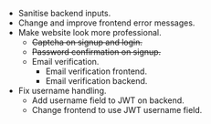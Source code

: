 * Sanitise backend inputs.
* Change and improve frontend error messages.
* Make website look more professional.
    * ~~Captcha on signup and login.~~
    * ~~Password confirmation on signup.~~
    * Email verification.
        * Email verification frontend.
        * Email verification backend.
* Fix username handling.
    * Add username field to JWT on backend.
    * Change frontend to use JWT username field.